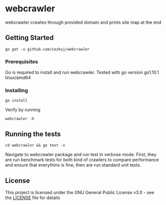 # webcrawler

webcrawler crawles through provided domain and prints site map at the end

## Getting Started
```
go get -u github.com/cezkuj/webcrawler
```
### Prerequisites

Go is required to install and run webcrawler.
Tested with go version go1.10.1 linux/amd64 

### Installing
```
go install
```
Verify by running 
```
webcrawler -h
```
## Running the tests
```
cd webcrawler && go test -v
```
Navigate to webcrawler package and run test in verbose mode.
First, they are run benchmark tests for both kind of crawlers to compare performance and ensure that everythins is fine, then are run standard unit tests.

## License

This project is licensed under the GNU General Public License v3.0 - see the [LICENSE](LICENSE) file for details
